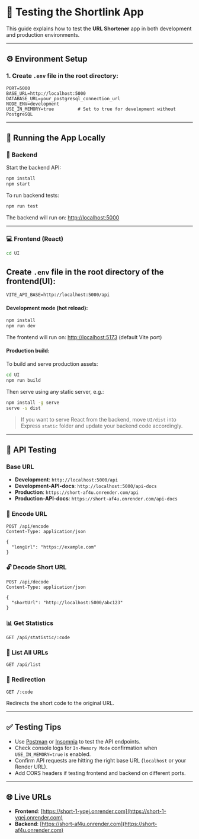 # 🧪 Testing the Shortlink App

This guide explains how to test the **URL Shortener** app in both development and production environments.

---

## ⚙️ Environment Setup

### 1. Create `.env` file in the root directory:

```dotenv
PORT=5000
BASE_URL=http://localhost:5000
DATABASE_URL=your_postgresql_connection_url
NODE_ENV=development
USE_IN_MEMORY=true         # Set to true for development without PostgreSQL
```

---

## 🚀 Running the App Locally

### 🔧 Backend

Start the backend API:

```bash
npm install
npm start
```

To run backend tests:

```bash
npm run test
```

The backend will run on: [http://localhost:5000](http://localhost:5000)

---

### 💻 Frontend (React)
```bash
cd UI
```

## Create `.env` file in the root directory of the frontend(UI):

```dotenv
VITE_API_BASE=http://localhost:5000/api
```

#### Development mode (hot reload):

```bash
npm install
npm run dev
```

The frontend will run on: [http://localhost:5173](http://localhost:5173) (default Vite port)

#### Production build:

To build and serve production assets:

```bash
cd UI
npm run build
```

Then serve using any static server, e.g.:

```bash
npm install -g serve
serve -s dist
```

> If you want to serve React from the backend, move `UI/dist` into Express `static` folder and update your backend code accordingly.

---

## 🔌 API Testing

### Base URL

- **Development**: `http://localhost:5000/api`
- **Development-API-docs**: `http://localhost:5000/api-docs`
- **Production**: `https://short-af4u.onrender.com/api`
- **Production-API-docs**: `https://short-af4u.onrender.com/api-docs`

### 🔁 Encode URL

```http
POST /api/encode
Content-Type: application/json

{
  "longUrl": "https://example.com"
}
```

### 🔓 Decode Short URL

```http
POST /api/decode
Content-Type: application/json

{
  "shortUrl": "http://localhost:5000/abc123"
}
```

### 📊 Get Statistics

```http
GET /api/statistic/:code
```

### 📄 List All URLs

```http
GET /api/list
```

### 🔀 Redirection

```http
GET /:code
```

Redirects the short code to the original URL.

---

## ✅ Testing Tips

- Use [Postman](https://www.postman.com/) or [Insomnia](https://insomnia.rest/) to test the API endpoints.
- Check console logs for `In-Memory Mode` confirmation when `USE_IN_MEMORY=true` is enabled.
- Confirm API requests are hitting the right base URL (`localhost` or your Render URL).
- Add CORS headers if testing frontend and backend on different ports.

---

## 🌐 Live URLs

- **Frontend**: [https://short-1-yqej.onrender.com](https://short-1-yqej.onrender.com)
- **Backend**: [https://short-af4u.onrender.com](https://short-af4u.onrender.com)
